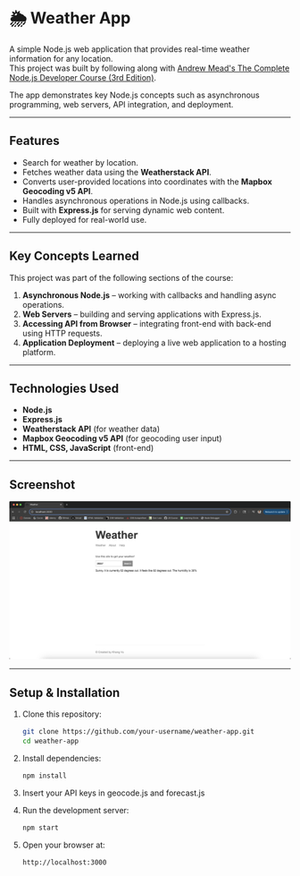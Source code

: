 # 🌦️ Weather App

A simple Node.js web application that provides real-time weather information for any location.  
This project was built by following along with [Andrew Mead's The Complete Node.js Developer Course (3rd Edition)](https://www.udemy.com/course/the-complete-nodejs-developer-course-2/).  

The app demonstrates key Node.js concepts such as asynchronous programming, web servers, API integration, and deployment.

---

## Features
- Search for weather by location.
- Fetches weather data using the **Weatherstack API**.
- Converts user-provided locations into coordinates with the **Mapbox Geocoding v5 API**.
- Handles asynchronous operations in Node.js using callbacks.
- Built with **Express.js** for serving dynamic web content.
- Fully deployed for real-world use.

---

## Key Concepts Learned
This project was part of the following sections of the course:
1. **Asynchronous Node.js** – working with callbacks and handling async operations.  
2. **Web Servers** – building and serving applications with Express.js.  
3. **Accessing API from Browser** – integrating front-end with back-end using HTTP requests.  
4. **Application Deployment** – deploying a live web application to a hosting platform.  

---

## Technologies Used
- **Node.js**  
- **Express.js**  
- **Weatherstack API** (for weather data)  
- **Mapbox Geocoding v5 API** (for geocoding user input)  
- **HTML, CSS, JavaScript** (front-end)

---

## Screenshot
![Screenshot 1](/img/preview.png)

---

## Setup & Installation
1. Clone this repository:
   ```bash
   git clone https://github.com/your-username/weather-app.git
   cd weather-app

2. Install dependencies:
    ```bash
    npm install

3. Insert your API keys in geocode.js and forecast.js

4. Run the development server:
    ```bash
    npm start

5. Open your browser at:
    ```bash
    http://localhost:3000